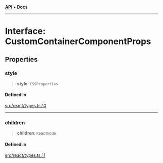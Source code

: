 [**API**](../../API.md) • **Docs**

***

# Interface: CustomContainerComponentProps

## Properties

### style

> **style**: `CSSProperties`

#### Defined in

[src/react/types.ts:10](https://github.com/inokawa/virtua/blob/1d47c9dfe46a1eb142dc7f013014bc102340e99f/src/react/types.ts#L10)

***

### children

> **children**: `ReactNode`

#### Defined in

[src/react/types.ts:11](https://github.com/inokawa/virtua/blob/1d47c9dfe46a1eb142dc7f013014bc102340e99f/src/react/types.ts#L11)
